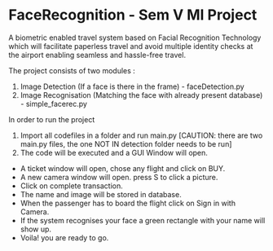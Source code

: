 # FaceRecognition - Sem V MI Project
A biometric enabled travel system based on Facial Recognition Technology which will facilitate paperless travel and avoid multiple identity checks at the airport enabling seamless and hassle-free travel.

The project consists of two modules :
1) Image Detection (If a face is there in the frame) - faceDetection.py
2) Image Recognisation (Matching the face with already present database) - simple_facerec.py

In order to run the project 
1) Import all codefiles in a folder and run main.py
[CAUTION: there are two main.py files, the one NOT IN detection folder needs to be run]
2) The code will be executed and a GUI Window will open.


- A ticket window will open, chose any flight and click on BUY. 
- A new camera window will open. press S to click a picture. 
- Click on complete transaction.
- The name and image will be stored in database.
- When the passenger has to board the flight click on Sign in with Camera.
- If the system recognises your face a green rectangle with your name will show up.
- Voila! you are ready to go.


